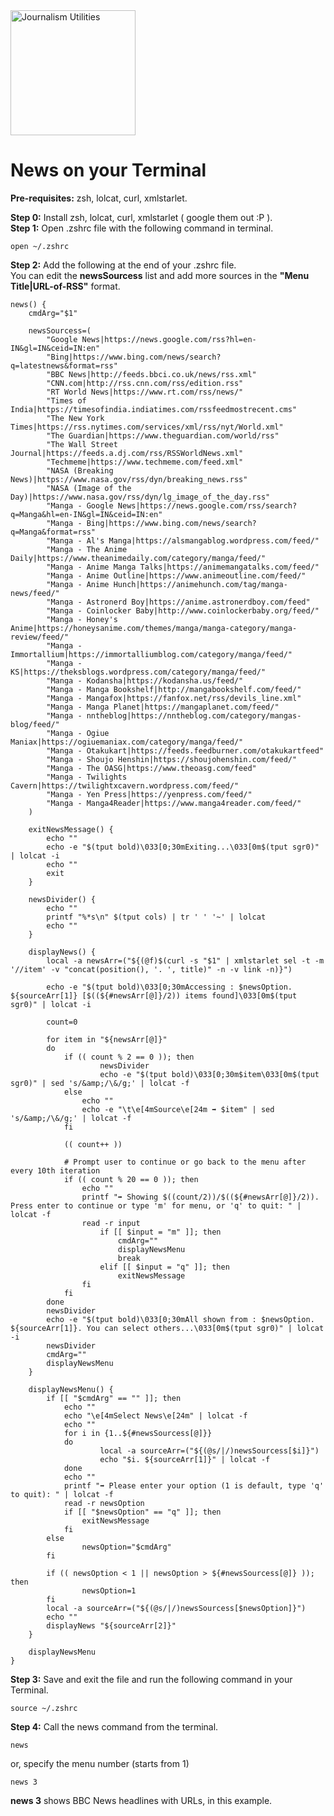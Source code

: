 <img src="https://antigotimes.com/wp-content/uploads/2014/12/writinghand.png" width="200" title="Journalism Utilities" alt="Journalism Utilities" />  

# News on your Terminal

**Pre-requisites:** zsh, lolcat, curl, xmlstarlet.  

**Step 0:** Install zsh, lolcat, curl, xmlstarlet ( google them out :P ).  
**Step 1:** Open .zshrc file with the following command in terminal.  
```
open ~/.zshrc
```
**Step 2:** Add the following at the end of your .zshrc file.  
You can edit the **newsSourcess** list and add more sources in the **"Menu Title|URL-of-RSS"** format.  
```
news() {
	cmdArg="$1" 
	
	newsSourcess=(
		"Google News|https://news.google.com/rss?hl=en-IN&gl=IN&ceid=IN:en"
		"Bing|https://www.bing.com/news/search?q=latestnews&format=rss"
		"BBC News|http://feeds.bbci.co.uk/news/rss.xml"
		"CNN.com|http://rss.cnn.com/rss/edition.rss"
		"RT World News|https://www.rt.com/rss/news/"
		"Times of India|https://timesofindia.indiatimes.com/rssfeedmostrecent.cms"
		"The New York Times|https://rss.nytimes.com/services/xml/rss/nyt/World.xml"
		"The Guardian|https://www.theguardian.com/world/rss"
		"The Wall Street Journal|https://feeds.a.dj.com/rss/RSSWorldNews.xml"
		"Techmeme|https://www.techmeme.com/feed.xml"		
		"NASA (Breaking News)|https://www.nasa.gov/rss/dyn/breaking_news.rss"
		"NASA (Image of the Day)|https://www.nasa.gov/rss/dyn/lg_image_of_the_day.rss"
		"Manga - Google News|https://news.google.com/rss/search?q=Manga&hl=en-IN&gl=IN&ceid=IN:en"
		"Manga - Bing|https://www.bing.com/news/search?q=Manga&format=rss"
		"Manga - Al's Manga|https://alsmangablog.wordpress.com/feed/"
		"Manga - The Anime Daily|https://www.theanimedaily.com/category/manga/feed/"
		"Manga - Anime Manga Talks|https://animemangatalks.com/feed/"
		"Manga - Anime Outline|https://www.animeoutline.com/feed/"
		"Manga - Anime Hunch|https://animehunch.com/tag/manga-news/feed/"
		"Manga - Astronerd Boy|https://anime.astronerdboy.com/feed"
		"Manga - Coinlocker Baby|http://www.coinlockerbaby.org/feed/"
		"Manga - Honey's Anime|https://honeysanime.com/themes/manga/manga-category/manga-review/feed/"
		"Manga - Immortallium|https://immortalliumblog.com/category/manga/feed/"
		"Manga - KS|https://theksblogs.wordpress.com/category/manga/feed/"
		"Manga - Kodansha|https://kodansha.us/feed/"
		"Manga - Manga Bookshelf|http://mangabookshelf.com/feed/"
		"Manga - Mangafox|https://fanfox.net/rss/devils_line.xml"
		"Manga - Manga Planet|https://mangaplanet.com/feed/"
		"Manga - nntheblog|https://nntheblog.com/category/mangas-blog/feed/"
		"Manga - Ogiue Maniax|https://ogiuemaniax.com/category/manga/feed/"
		"Manga - Otakukart|https://feeds.feedburner.com/otakukartfeed"
		"Manga - Shoujo Henshin|https://shoujohenshin.com/feed/"
		"Manga - The OASG|https://www.theoasg.com/feed"
		"Manga - Twilights Cavern|https://twilightxcavern.wordpress.com/feed/"
		"Manga - Yen Press|https://yenpress.com/feed/"
		"Manga - Manga4Reader|https://www.manga4reader.com/feed/"
	)
	
	exitNewsMessage() {
		echo ""
		echo -e "$(tput bold)\033[0;30mExiting...\033[0m$(tput sgr0)" | lolcat -i
		echo ""
		exit
	}
	
	newsDivider() {
		echo ""
		printf "%*s\n" $(tput cols) | tr ' ' '~' | lolcat
		echo ""
	}
	
	displayNews() {
		local -a newsArr=("${(@f)$(curl -s "$1" | xmlstarlet sel -t -m '//item' -v "concat(position(), '. ', title)" -n -v link -n)}")
		
		echo -e "$(tput bold)\033[0;30mAccessing : $newsOption. ${sourceArr[1]} [$((${#newsArr[@]}/2)) items found]\033[0m$(tput sgr0)" | lolcat -i
		
		count=0
		
		for item in "${newsArr[@]}"
		do
			if (( count % 2 == 0 )); then
    				newsDivider
    				echo -e "$(tput bold)\033[0;30m$item\033[0m$(tput sgr0)" | sed 's/&amp;/\&/g;' | lolcat -f
  			else
  				echo ""
  				echo -e "\t\e[4mSource\e[24m ➡ $item" | sed 's/&amp;/\&/g;' | lolcat -f
			fi
			
			(( count++ ))
			
			# Prompt user to continue or go back to the menu after every 10th iteration
  			if (( count % 20 == 0 )); then
  				echo ""
  				printf "➡ Showing $((count/2))/$((${#newsArr[@]}/2)). Press enter to continue or type 'm' for menu, or 'q' to quit: " | lolcat -f
				read -r input
    				if [[ $input = "m" ]]; then
    					cmdArg=""
    					displayNewsMenu
    					break
    				elif [[ $input = "q" ]]; then
    					exitNewsMessage
				fi
  			fi
		done
		newsDivider
		echo -e "$(tput bold)\033[0;30mAll shown from : $newsOption. ${sourceArr[1]}. You can select others...\033[0m$(tput sgr0)" | lolcat -i
		newsDivider
		cmdArg=""
		displayNewsMenu
	}

	displayNewsMenu() { 
		if [[ "$cmdArg" == "" ]]; then
			echo ""
			echo "\e[4mSelect News\e[24m" | lolcat -f
			echo ""
  			for i in {1..${#newsSourcess[@]}}
			do
    				local -a sourceArr=("${(@s/|/)newsSourcess[$i]}")
    				echo "$i. ${sourceArr[1]}" | lolcat -f
  			done
  			echo ""
  			printf "➡ Please enter your option (1 is default, type 'q' to quit): " | lolcat -f
			read -r newsOption
			if [[ "$newsOption" == "q" ]]; then
				exitNewsMessage
			fi
		else
	    		newsOption="$cmdArg"
		fi
		
		if (( newsOption < 1 || newsOption > ${#newsSourcess[@]} )); then
    			newsOption=1
  		fi
  		local -a sourceArr=("${(@s/|/)newsSourcess[$newsOption]}")
  		echo ""
		displayNews "${sourceArr[2]}"
	}
	
	displayNewsMenu
}
```
**Step 3:** Save and exit the file and run the following command in your Terminal.  
```
source ~/.zshrc
```
**Step 4:** Call the news command from the terminal.  
```
news
```
or, specify the menu number (starts from 1)  
```
news 3
```
**news 3** shows BBC News headlines with URLs, in this example.
